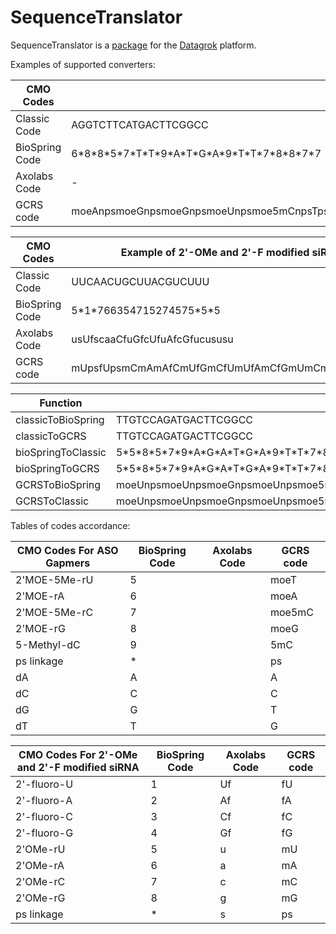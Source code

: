 # SequenceTranslator

SequenceTranslator is a [package](https://datagrok.ai/help/develop/develop#packages) for
the [Datagrok](https://datagrok.ai) platform.

Examples of supported converters:

| CMO Codes |  Example of ASO Gapmers  |
|---|---|
| Classic Code | AGGTCTTCATGACTTCGGCC |
| BioSpring Code | 6\*8\*8\*5\*7\*T\*T\*9\*A\*T\*G\*A\*9\*T\*T\*7\*8\*8\*7\*7 |
| Axolabs Code | - |
| GCRS code | moeAnpsmoeGnpsmoeGnpsmoeUnpsmoe5mCnpsTpsTpsCpsApsTpsGpsApsCpsTpsTpsmoe5mCnpsmoeGnpsmoeGnpsmoe5mCnpsmoe5mC |

| CMO Codes |  Example of 2'-OMe and 2'-F modified siRNA  |
|---|---|
| Classic Code | UUCAACUGCUUACGUCUUU |
| BioSpring Code | 5\*1\*766354715274575\*5\*5 |
| Axolabs Code | usUfscaaCfuGfcUfuAfcGfucususu |
| GCRS code | mUpsfUpsmCmAmAfCmUfGmCfUmUfAmCfGmUmCmUpsmUpsmU |

| Function | Input | Output | 
|---|---|---|
| classicToBioSpring | TTGTCCAGATGACTTCGGCC | 5\*5\*8\*5\*7\*9\*A\*G\*A\*T\*G\*A\*9\*T\*T\*7\*8\*8\*7\*7 |
| classicToGCRS | TTGTCCAGATGACTTCGGCC | moeUnpsmoeUnpsmoeGnpsmoeUnpsmoe5mCps5mCpsApsGpsApsTpsGpsAps5mCpsTpsTnpsmoe5mCnpsmoeGnpsmoeGnpsmoe5mCnpsmoe5mC | 
| bioSpringToClassic | 5\*5\*8\*5\*7\*9\*A\*G\*A\*T\*G\*A\*9\*T\*T\*7\*8\*8\*7\*7 | TTGTCCAGATGACTTCGGCC |
| bioSpringToGCRS | 5\*5\*8\*5\*7\*9\*A\*G\*A\*T\*G\*A\*9\*T\*T\*7\*8\*8\*7\*7 | moeUnpsmoeUnpsmoeGnpsmoeUnpsmoe5mCps5mCpsApsGpsApsTpsGpsAps5mCpsTpsTnpsmoe5mCnpsmoeGnpsmoeGnpsmoe5mCnpsmoe5mC |
| GCRSToBioSpring | moeUnpsmoeUnpsmoeGnpsmoeUnpsmoe5mCps5mCpsApsGpsApsTpsGpsAps5mCpsTpsTnpsmoe5mCnpsmoeGnpsmoeGnpsmoe5mCnpsmoe5mC | 5\*5\*8\*5\*7\*9\*A\*G\*A\*T\*G\*A\*9\*T\*T\*7\*8\*8\*7\*7 |
| GCRSToClassic | moeUnpsmoeUnpsmoeGnpsmoeUnpsmoe5mCps5mCpsApsGpsApsTpsGpsAps5mCpsTpsTnpsmoe5mCnpsmoeGnpsmoeGnpsmoe5mCnpsmoe5mC | TTGTCCAGATGACTTCGGCC | 

Tables of codes accordance:

| CMO Codes For ASO Gapmers | BioSpring Code | Axolabs Code | GCRS code |
|---|---|---|---|
| 2'MOE-5Me-rU | 5 | | moeT |
| 2'MOE-rA     | 6 | | moeA |
| 2'MOE-5Me-rC | 7 | | moe5mC |
| 2'MOE-rG     | 8 | | moeG |
| 5-Methyl-dC  | 9 | | 5mC |
| ps linkage   | * | | ps |
| dA           | A | | A |
| dC           | C | | C |
| dG           | G | | T |
| dT           | T | | G |

| CMO Codes For 2'-OMe and 2'-F modified siRNA  | BioSpring Code | Axolabs Code | GCRS code |
|---|---|---|---|
| 2'-fluoro-U | 1 | Uf | fU |
| 2'-fluoro-A | 2 | Af | fA |
| 2'-fluoro-C | 3 | Cf | fC |
| 2'-fluoro-G | 4 | Gf | fG |
| 2'OMe-rU    | 5 | u  | mU |
| 2'OMe-rA    | 6 | a  | mA |
| 2'OMe-rC    | 7 | c  | mC |
| 2'OMe-rG    | 8 | g  | mG |
| ps linkage  | * | s  | ps |